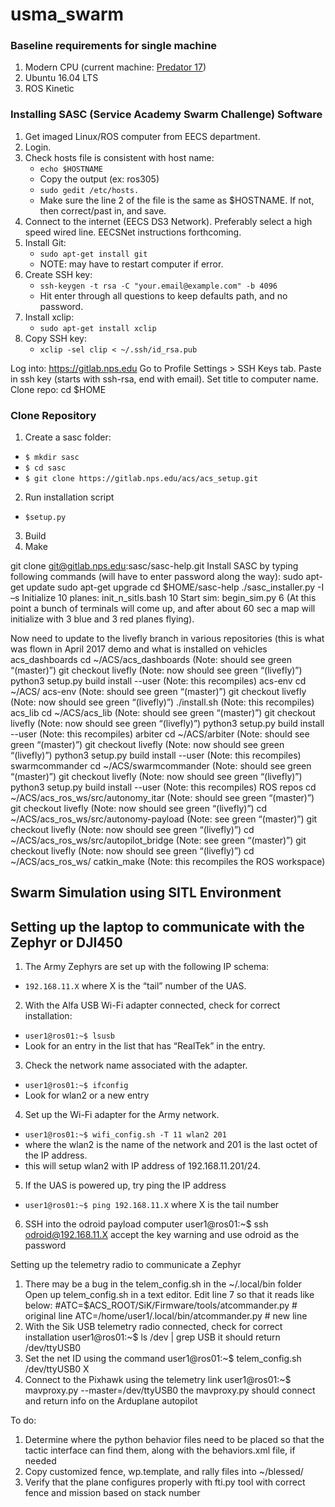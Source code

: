 # usma_swarm

### Baseline requirements for single machine
1. Modern CPU (current machine: [Predator 17](https://us-store.acer.com/predator-17-gaming-laptop-g9-791-79y3))
2. Ubuntu 16.04 LTS
3. ROS Kinetic

### Installing SASC (Service Academy Swarm Challenge) Software
1. Get imaged Linux/ROS computer from EECS department.
2. Login.
3. Check hosts file is consistent with host name:
    * `echo $HOSTNAME` 
    * Copy the output (ex: ros305)
    * `sudo gedit /etc/hosts.` 
    * Make sure the line 2 of the file is the same as $HOSTNAME.  If not, then correct/past in, and save.
4. Connect to the internet (EECS DS3 Network).  Preferably select a high speed wired line.  EECSNet instructions forthcoming.
5. Install Git:
    * `sudo apt-get install git`
    * NOTE: may have to restart computer if error.
6. Create SSH key:
    * `ssh-keygen -t rsa -C "your.email@example.com" -b 4096`  
    * Hit enter through all questions to keep defaults path, and no password.
7. Install xclip:
    * `sudo apt-get install xclip`
8. Copy SSH key: 
    * `xclip -sel clip < ~/.ssh/id_rsa.pub`

Log into: https://gitlab.nps.edu
Go to Profile Settings > SSH Keys tab.  Paste in ssh key (starts with ssh-rsa, end with email). Set title to computer name.
Clone repo:
cd $HOME




### Clone Repository
1. Create a sasc folder:
 - `$ mkdir sasc`
 - `$ cd sasc`
 - `$ git clone https://gitlab.nps.edu/acs/acs_setup.git`
2. Run installation script
 - `$setup.py`
3. Build
4. Make

git clone git@gitlab.nps.edu:sasc/sasc-help.git
Install SASC by typing following commands (will have to enter password along the way): 
sudo apt-get update
sudo apt-get upgrade
cd $HOME/sasc-help
./sasc_installer.py -I –s
Initialize 10 planes: init_n_sitls.bash 10
Start sim: begin_sim.py 6   (At this point a bunch of terminals will come up, and after about 60 sec a map will initialize with 3 blue and 3 red planes flying).

Now need to update to the livefly branch in various repositories (this is what was flown in April 2017 demo and what is installed on vehicles
acs_dashboards
cd ~/ACS/acs_dashboards   (Note: should see green “(master)”)
git checkout livefly   (Note: now should see green “(livefly)”)
python3 setup.py build install --user   (Note: this recompiles)
acs-env
cd ~/ACS/ acs-env   (Note: should see green “(master)”)
git checkout livefly   (Note: now should see green “(livefly)”)
./install.sh   (Note: this recompiles)
acs_lib
cd ~/ACS/acs_lib   (Note: should see green “(master)”)
git checkout livefly   (Note: now should see green “(livefly)”)
python3 setup.py build install --user   (Note: this recompiles)
arbiter
cd ~/ACS/arbiter   (Note: should see green “(master)”)
git checkout livefly   (Note: now should see green “(livefly)”)
python3 setup.py build install --user   (Note: this recompiles)
swarmcommander
cd ~/ACS/swarmcommander   (Note: should see green “(master)”)
git checkout livefly   (Note: now should see green “(livefly)”)
python3 setup.py build install --user   (Note: this recompiles)
ROS repos
cd ~/ACS/acs_ros_ws/src/autonomy_itar   (Note: should see green “(master)”)
git checkout livefly   (Note: now should see green “(livefly)”)
cd ~/ACS/acs_ros_ws/src/autonomy-payload  (Note: see green “(master)”)
git checkout livefly   (Note: now should see green “(livefly)”)
cd ~/ACS/acs_ros_ws/src/autopilot_bridge   (Note: see green “(master)”)
git checkout livefly   (Note: now should see green “(livefly)”)
cd ~/ACS/acs_ros_ws/
catkin_make    (Note: this recompiles the ROS workspace)

## Swarm Simulation using SITL Environment



























## Setting up the laptop to communicate with the Zephyr or DJI450

1. The Army Zephyrs are set up with the following IP schema: 
 - `192.168.11.X` where X is the “tail” number of the UAS.

2. With the Alfa USB Wi-Fi adapter connected, check for correct installation:
 - `user1@ros01:~$ lsusb`
 - Look for an entry in the list that has “RealTek” in the entry.

3. Check the network name associated with the adapter.
 - `user1@ros01:~$ ifconfig`
 - Look for wlan2 or a new entry

4. Set up the Wi-Fi adapter for the Army network.
 - `user1@ros01:~$ wifi_config.sh -T 11 wlan2 201`
 - where the wlan2 is the name of the network and 201 is the last octet of the IP address.
 - this will setup wlan2 with IP address of 192.168.11.201/24.

5. If the UAS is powered up, try ping the IP address
 - `user1@ros01:~$ ping 192.168.11.X` where X is the tail number

6. SSH into the odroid payload computer
	user1@ros01:~$ ssh odroid@192.168.11.X
  accept the key warning and use odroid as the password


Setting up the telemetry radio to communicate a Zephyr

1.  There may be a bug in the telem_config.sh in the ~/.local/bin folder
     Open up telem_config.sh in a text editor.
     Edit line 7 so that it reads like below:
     #ATC=$ACS_ROOT/SiK/Firmware/tools/atcommander.py # original line
  ATC=/home/user1/.local/bin/atcommander.py	# new line
2.  With the Sik USB telemetry radio connected, check for correct installation
	user1@ros01:~$ ls /dev | grep USB
  it should return /dev/ttyUSB0
3.  Set the net ID using the command
	user1@ros01:~$ telem_config.sh /dev/ttyUSB0 X
4.  Connect to the Pixhawk using the telemetry link
	user1@ros01:~$ mavproxy.py --master=/dev/ttyUSB0
  the mavproxy.py should connect and return info on the Arduplane autopilot


To do:
1.  Determine where the python behavior files need to be placed so that the tactic interface can find them, along with the behaviors.xml file, if needed
2.  Copy customized fence, wp.template, and rally files into ~/blessed/
3.  Verify that the plane configures properly with fti.py tool with correct fence and mission based on stack number
